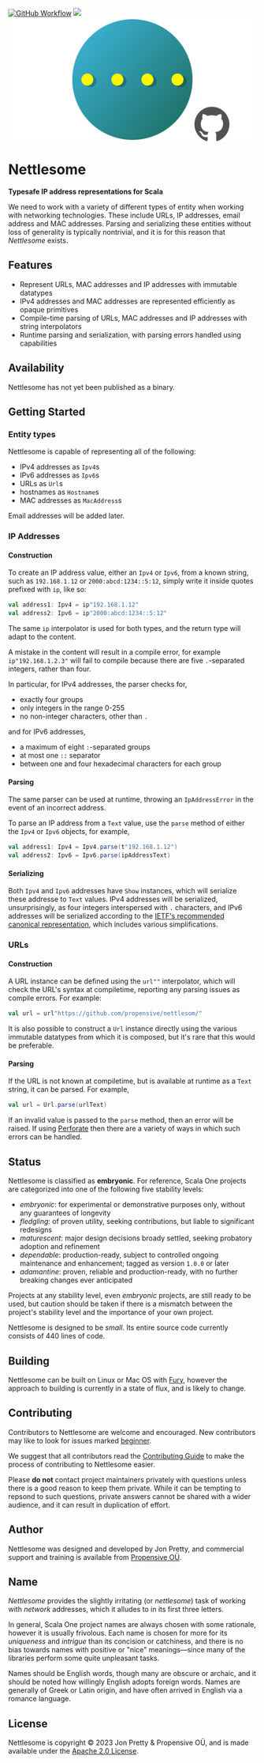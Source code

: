[<img alt="GitHub Workflow" src="https://img.shields.io/github/actions/workflow/status/propensive/nettlesome/main.yml?style=for-the-badge" height="24">](https://github.com/propensive/nettlesome/actions)
[<img src="https://img.shields.io/discord/633198088311537684?color=8899f7&label=DISCORD&style=for-the-badge" height="24">](https://discord.gg/7b6mpF6Qcf)
<img src="/doc/images/github.png" valign="middle">

# Nettlesome

__Typesafe IP address representations for Scala__

We need to work with a variety of different types of entity when working with
networking technologies. These include URLs, IP addresses, email address and
MAC addresses. Parsing and serializing these entities without loss of
generality is typically nontrivial, and it is for this reason that _Nettlesome_
exists.

## Features

- Represent URLs, MAC addresses and IP addresses with immutable datatypes
- IPv4 addresses and MAC addresses are represented efficiently as opaque primitives
- Compile-time parsing of URLs, MAC addresses and IP addresses with string interpolators
- Runtime parsing and serialization, with parsing errors handled using capabilities


## Availability

Nettlesome has not yet been published as a binary.

## Getting Started

### Entity types

Nettlesome is capable of representing all of the following:
- IPv4 addresses as `Ipv4`s
- IPv6 addresses as `Ipv6`s
- URLs as `Url`s
- hostnames as `Hostname`s
- MAC addresses as `MacAddress`s

Email addresses will be added later.

### IP Addresses

#### Construction

To create an IP address value, either an `Ipv4` or `Ipv6`, from a known string, such as `192.168.1.12`
or `2000:abcd:1234::5:12`, simply write it inside quotes prefixed with `ip`, like so:
```scala
val address1: Ipv4 = ip"192.168.1.12"
val address2: Ipv6 = ip"2000:abcd:1234::5:12"
```

The same `ip` interpolator is used for both types, and the return type will adapt to the content.

A mistake in the content will result in a compile error, for example `ip"192.168.1.2.3"` will fail to
compile because there are five `.`-separated integers, rather than four.

In particular, for IPv4 addresses, the parser checks for,
 - exactly four groups
 - only integers in the range 0-255
 - no non-integer characters, other than `.`

and for IPv6 addresses,
 - a maximum of eight `:`-separated groups
 - at most one `::` separator
 - between one and four hexadecimal characters for each group

#### Parsing

The same parser can be used at runtime, throwing an `IpAddressError` in the event of an incorrect address.

To parse an IP address from a `Text` value, use the `parse` method of either the `Ipv4` or `Ipv6` objects,
for example,
```scala
val address1: Ipv4 = Ipv4.parse(t"192.168.1.12")
val address2: Ipv6 = Ipv6.parse(ipAddressText)
```

#### Serializing

Both `Ipv4` and `Ipv6` addresses have `Show` instances, which will serialize
these addresse to `Text` values.  IPv4 addresses will be serialized,
unsurprisingly, as four integers interspersed with `.` characters, and IPv6
addresses will be serialized according to the
[IETF's recommended canonical representation](https://datatracker.ietf.org/doc/html/rfc5952),
which includes various simplifications.

### URLs

#### Construction

A URL instance can be defined using the `url""` interpolator, which will check
the URL's syntax at compiletime, reporting any parsing issues as compile errors. For example:
```scala
val url = url"https://github.com/propensive/nettlesom/"
```

It is also possible to construct a `Url` instance directly using the various
immutable datatypes from which it is composed, but it's rare that this would be
preferable.

#### Parsing

If the URL is not known at compiletime, but is available at runtime as a `Text`
string, it can be parsed. For example,
```scala
val url = Url.parse(urlText)
```

If an invalid value is passed to the `parse` method, then an error will be
raised. If using [Perforate](https://github.com/propensive/perforate/) then
there are a variety of ways in which such errors can be handled.




## Status

Nettlesome is classified as __embryonic__. For reference, Scala One projects are
categorized into one of the following five stability levels:

- _embryonic_: for experimental or demonstrative purposes only, without any guarantees of longevity
- _fledgling_: of proven utility, seeking contributions, but liable to significant redesigns
- _maturescent_: major design decisions broady settled, seeking probatory adoption and refinement
- _dependable_: production-ready, subject to controlled ongoing maintenance and enhancement; tagged as version `1.0.0` or later
- _adamantine_: proven, reliable and production-ready, with no further breaking changes ever anticipated

Projects at any stability level, even _embryonic_ projects, are still ready to
be used, but caution should be taken if there is a mismatch between the
project's stability level and the importance of your own project.

Nettlesome is designed to be _small_. Its entire source code currently consists
of 440 lines of code.

## Building

Nettlesome can be built on Linux or Mac OS with [Fury](/propensive/fury), however
the approach to building is currently in a state of flux, and is likely to
change.

## Contributing

Contributors to Nettlesome are welcome and encouraged. New contributors may like to look for issues marked
<a href="https://github.com/propensive/nettlesome/labels/beginner">beginner</a>.

We suggest that all contributors read the [Contributing Guide](/contributing.md) to make the process of
contributing to Nettlesome easier.

Please __do not__ contact project maintainers privately with questions unless
there is a good reason to keep them private. While it can be tempting to
repsond to such questions, private answers cannot be shared with a wider
audience, and it can result in duplication of effort.

## Author

Nettlesome was designed and developed by Jon Pretty, and commercial support and training is available from
[Propensive O&Uuml;](https://propensive.com/).



## Name

_Nettlesome_ provides the slightly irritating (or _nettlesome_) task of working with _network_ addresses,
which it alludes to in its first three letters.

In general, Scala One project names are always chosen with some rationale, however it is usually
frivolous. Each name is chosen for more for its _uniqueness_ and _intrigue_ than its concision or
catchiness, and there is no bias towards names with positive or "nice" meanings—since many of the
libraries perform some quite unpleasant tasks.

Names should be English words, though many are obscure or archaic, and it should be noted how
willingly English adopts foreign words. Names are generally of Greek or Latin origin, and have
often arrived in English via a romance language.

## License

Nettlesome is copyright &copy; 2023 Jon Pretty & Propensive O&Uuml;, and is made available under the
[Apache 2.0 License](/license.md).
